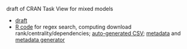 draft of CRAN Task View for mixed models

- [draft](https://github.com/bbolker/mixedmodels-taskview/blob/main/MixedModels.md)
- [R code](https://github.com/bbolker/mixedmodels-taskview/blob/main/gen_glmm_packages.R) for regex search, computing download rank/centrality/dependencies; [auto-generated CSV](https://github.com/bbolker/mixedmodels-taskview/blob/main/glmm_packages.csv); [metadata](https://github.com/bbolker/mixedmodels-taskview/blob/main/glmm_packages_meta.md) and [metadata generator](https://github.com/bbolker/mixedmodels-taskview/blob/main/glmm_packages_meta.rmd)

